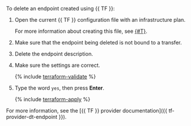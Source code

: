To delete an endpoint created using {{ TF }}:
1. Open the current {{ TF }} configuration file with an infrastructure plan.

   For more information about creating this file, see [{#T}](../../data-transfer/operations/endpoint/index.md#create).
1. Make sure that the endpoint being deleted is not bound to a transfer.
1. Delete the endpoint description.
1. Make sure the settings are correct.

   {% include [terraform-validate](../../_includes/mdb/terraform/validate.md) %}

1. Type the word `yes`, then press **Enter**.

   {% include [terraform-apply](../../_includes/mdb/terraform/apply.md) %}

For more information, see the [{{ TF }} provider documentation]({{ tf-provider-dt-endpoint }}).